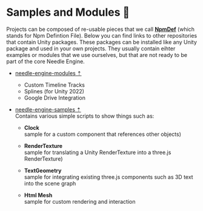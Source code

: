 # Samples and Modules 🔭

Projects can be composed of re-usable pieces that we call [**NpmDef**](./project_structure.md#npm-definition-files) (which stands for Npm Defintion File). Below you can find links to other repositories that contain Unity packages. These packages can be installed like any Unity package and used in your own projects. They usually contain eihter examples or modules that we use ourselves, but that are not ready to be part of the core Needle Engine.  

- [needle-engine-modules ⇡](https://github.com/needle-tools/needle-engine-modules) 
   - Custom Timeline Tracks
   - Splines (for Unity 2022)
   - Google Drive Integration
   
- [needle-engine-samples ⇡](https://github.com/needle-tools/needle-engine-modules)  
  Contains various simple scripts to show things such as:  
  
  - **Clock**  
    sample for a custom component that references other objects)
    
  - **RenderTexture**  
    sample for translating a Unity RenderTexture into a three.js RenderTexture)
    
  - **TextGeometry**  
    sample for integrating existing three.js components such as 3D text into the scene graph
    
  - **Html Mesh**  
    sample for custom rendering and interaction

